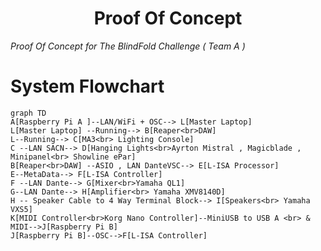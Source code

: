 <h1 align="center">
  Proof Of Concept 
</h1>
<p align="center">

 <i align="center">Proof Of Concept for The BlindFold Challenge ( Team A ) </i>
</p>

# System Flowchart
```mermaid
graph TD
A[Raspberry Pi A ]--LAN/WiFi + OSC--> L[Master Laptop]
L[Master Laptop] --Running--> B[Reaper<br>DAW]
L--Running--> C[MA3<br> Lighting Console]
C --LAN SACN--> D[Hanging Lights<br>Ayrton Mistral , Magicblade , Minipanel<br> Showline ePar]
B[Reaper<br>DAW] --ASIO , LAN DanteVSC--> E[L-ISA Processor]
E--MetaData--> F[L-ISA Controller]
F --LAN Dante--> G[Mixer<br>Yamaha QL1]
G--LAN Dante--> H[Amplifier<br> Yamaha XMV8140D]
H -- Speaker Cable to 4 Way Terminal Block--> I[Speakers<br> Yamaha VXS5]
K[MIDI Controller<br>Korg Nano Controller]--MiniUSB to USB A <br> & MIDI-->J[Raspberry Pi B]
J[Raspberry Pi B]--OSC-->F[L-ISA Controller] 
```



